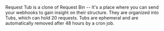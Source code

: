 Request Tub is a clone of Request Bin -- It's a place where you can send your webhooks to gain insight on their structure. They are organized into Tubs, which can hold 20 requests. Tubs are ephemeral and are automatically removed after 48 hours by a cron job.
